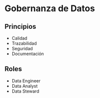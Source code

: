 # Gobernanza de Datos

## Principios
- Calidad
- Trazabilidad
- Seguridad
- Documentación

## Roles
- Data Engineer
- Data Analyst
- Data Steward
